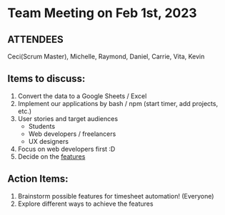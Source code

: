 # Team Meeting on Feb 1st, 2023

## ATTENDEES
Ceci(Scrum Master), Michelle, Raymond, Daniel, Carrie, Vita, Kevin

## Items to discuss:
1. Convert the data to a Google Sheets / Excel
2. Implement our applications by bash / npm (start timer, add projects, etc.)
3. User stories and target audiences
    - Students
    - Web developers / freelancers
    - UX designers
4. Focus on web developers first :D
5. Decide on the [features](../research/FeatureList.md)

## Action Items:
1. Brainstorm possible features for timesheet automation! (Everyone)
2. Explore different ways to achieve the features